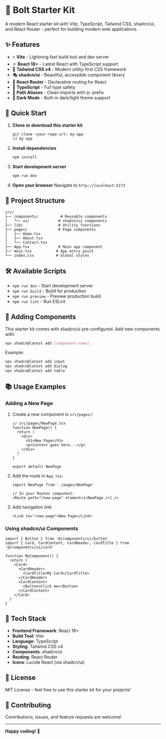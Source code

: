 # 🚀 Bolt Starter Kit

A modern React starter kit with Vite, TypeScript, Tailwind CSS, shadcn/ui, and React Router - perfect for building modern web applications.

## ✨ Features

- ⚡ **Vite** - Lightning fast build tool and dev server
- ⚛️ **React 18+** - Latest React with TypeScript support
- 🎨 **Tailwind CSS v4** - Modern utility-first CSS framework
- 🎭 **shadcn/ui** - Beautiful, accessible component library
- 🧭 **React Router** - Declarative routing for React
- 📝 **TypeScript** - Full type safety
- 🔧 **Path Aliases** - Clean imports with `@/` prefix
- 🌙 **Dark Mode** - Built-in dark/light theme support

## 🚀 Quick Start

1. **Clone or download this starter kit**
   ```bash
   git clone <your-repo-url> my-app
   cd my-app
   ```

2. **Install dependencies**
   ```bash
   npm install
   ```

3. **Start development server**
   ```bash
   npm run dev
   ```

4. **Open your browser**
   Navigate to `http://localhost:5173`

## 📁 Project Structure

```
src/
├── components/          # Reusable components
│   └── ui/             # shadcn/ui components
├── lib/                # Utility functions
├── pages/              # Page components
│   ├── Home.tsx
│   ├── About.tsx
│   └── Contact.tsx
├── App.tsx             # Main app component
├── main.tsx           # App entry point
└── index.css          # Global styles
```

## 🛠️ Available Scripts

- `npm run dev` - Start development server
- `npm run build` - Build for production
- `npm run preview` - Preview production build
- `npm run lint` - Run ESLint

## 🎨 Adding Components

This starter kit comes with shadcn/ui pre-configured. Add new components with:

```bash
npx shadcn@latest add [component-name]
```

Example:
```bash
npx shadcn@latest add input
npx shadcn@latest add dialog
npx shadcn@latest add table
```

## 📚 Usage Examples

### Adding a New Page

1. Create a new component in `src/pages/`:
   ```tsx
   // src/pages/NewPage.tsx
   function NewPage() {
     return (
       <div>
         <h1>New Page</h1>
         <p>Content goes here...</p>
       </div>
     )
   }
   
   export default NewPage
   ```

2. Add the route in `App.tsx`:
   ```tsx
   import NewPage from './pages/NewPage'
   
   // In your Routes component:
   <Route path="/new-page" element={<NewPage />} />
   ```

3. Add navigation link:
   ```tsx
   <Link to="/new-page">New Page</Link>
   ```

### Using shadcn/ui Components

```tsx
import { Button } from '@/components/ui/button'
import { Card, CardContent, CardHeader, CardTitle } from '@/components/ui/card'

function MyComponent() {
  return (
    <Card>
      <CardHeader>
        <CardTitle>My Card</CardTitle>
      </CardHeader>
      <CardContent>
        <Button>Click me</Button>
      </CardContent>
    </Card>
  )
}
```

## 🎯 Tech Stack

- **Frontend Framework**: React 18+
- **Build Tool**: Vite
- **Language**: TypeScript
- **Styling**: Tailwind CSS v4
- **Components**: shadcn/ui
- **Routing**: React Router
- **Icons**: Lucide React (via shadcn/ui)

## 📄 License

MIT License - feel free to use this starter kit for your projects!

## 🤝 Contributing

Contributions, issues, and feature requests are welcome!

---

**Happy coding!** 🎉
